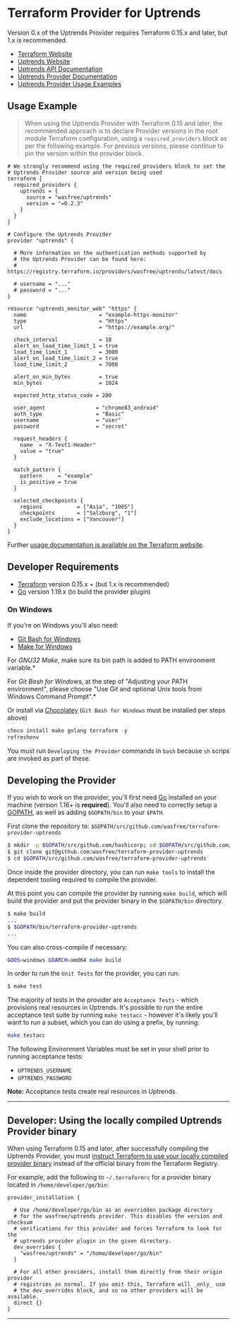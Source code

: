 # Terraform Provider for Uptrends

Version 0.x of the Uptrends Provider requires Terraform 0.15.x and later, but 1.x is recommended.

* [Terraform Website](https://www.terraform.io)
* [Uptrends Website](https://www.uptrends.com)
* [Uptrends API Documentation](https://www.uptrends.de/support/kb/api)
* [Uptrends Provider Documentation](https://registry.terraform.io/providers/wasfree/uptrends/latest/docs)
* [Uptrends Provider Usage Examples](https://github.com/wasfree/terraform-provider-uptrends/tree/master/examples)

## Usage Example

> When using the Uptrends Provider with Terraform 0.15 and later, the recommended approach is to declare Provider versions in the root module Terraform configuration, using a `required_providers` block as per the following example. For previous versions, please continue to pin the version within the provider block.

```hcl
# We strongly recommend using the required_providers block to set the
# Uptrends Provider source and version being used
terraform {
  required_providers {
    uptrends = {
      source = "wasfree/uptrends"
      version = "=0.2.3"
    }
  }
}

# Configure the Uptrends Provider
provider "uptrends" {

  # More information on the authentication methods supported by
  # the Uptrends Provider can be found here:
  # https://registry.terraform.io/providers/wasfree/uptrends/latest/docs

  # username = "..."
  # password = "..."
}

resource "uptrends_monitor_web" "https" {
  name                       = "example-https-monitor"
  type                       = "Https"
  url                        = "https://example.org/"

  check_interval             = 10
  alert_on_load_time_limit_1 = true
  load_time_limit_1          = 3000
  alert_on_load_time_limit_2 = true
  load_time_limit_2          = 7000

  alert_on_min_bytes         = true
  min_bytes                  = 1024

  expected_http_status_code = 200

  user_agent                = "chrome83_android"
  auth_type                 = "Basic"
  username                  = "user"
  password                  = "secret"

  request_headers {
    name  = "X-Test1-Header"
    value = "true"
  }

  match_pattern {
    pattern     = "example"
    is_positive = true
  }

  selected_checkpoints {
    regions           = ["Asia", "1005"]
    checkpoints       = ["Salzburg", "1"]
    exclude_locations = ["Vancouver"]
  }
}
```

Further [usage documentation is available on the Terraform website](https://www.terraform.io/docs/providers/uptrends/index.html).

## Developer Requirements

* [Terraform](https://www.terraform.io/downloads.html) version 0.15.x + (but 1.x is recommended)
* [Go](https://golang.org/doc/install) version 1.19.x (to build the provider plugin)

### On Windows

If you're on Windows you'll also need:
* [Git Bash for Windows](https://git-scm.com/download/win)
* [Make for Windows](http://gnuwin32.sourceforge.net/packages/make.htm)

For *GNU32 Make*, make sure its bin path is added to PATH environment variable.*

For *Git Bash for Windows*, at the step of "Adjusting your PATH environment", please choose "Use Git and optional Unix tools from Windows Command Prompt".*

Or install via [Chocolatey](https://chocolatey.org/install) (`Git Bash for Windows` must be installed per steps above)
```powershell
choco install make golang terraform -y
refreshenv
```

You must run `Developing the Provider` commands in `bash` because `sh` scrips are invoked as part of these.

## Developing the Provider

If you wish to work on the provider, you'll first need [Go](http://www.golang.org) installed on your machine (version 1.16+ is **required**). You'll also need to correctly setup a [GOPATH](http://golang.org/doc/code.html#GOPATH), as well as adding `$GOPATH/bin` to your `$PATH`.

First clone the repository to: `$GOPATH/src/github.com/wasfree/terraform-provider-uptrends`

```sh
$ mkdir -p $GOPATH/src/github.com/hashicorp; cd $GOPATH/src/github.com/hashicorp
$ git clone git@github.com:wasfree/terraform-provider-uptrends
$ cd $GOPATH/src/github.com/wasfree/terraform-provider-uptrends
```

Once inside the provider directory, you can run `make tools` to install the dependent tooling required to compile the provider.

At this point you can compile the provider by running `make build`, which will build the provider and put the provider binary in the `$GOPATH/bin` directory.

```sh
$ make build
...
$ $GOPATH/bin/terraform-provider-uptrends
...
```

You can also cross-compile if necessary:

```sh
GOOS=windows GOARCH=amd64 make build
```

In order to run the `Unit Tests` for the provider, you can run:

```sh
$ make test
```

The majority of tests in the provider are `Acceptance Tests` - which provisions real resources in Uptrends. It's possible to run the entire acceptance test suite by running `make testacc` - however it's likely you'll want to run a subset, which you can do using a prefix, by running:

```sh
make testacc
```

The following Environment Variables must be set in your shell prior to running acceptance tests:

- `UPTRENDS_USERNAME`
- `UPTRENDS_PASSWORD`

**Note:** Acceptance tests create real resources in Uptrends.

---

## Developer: Using the locally compiled Uptrends Provider binary

When using Terraform 0.15 and later, after successfully compiling the Uptrends Provider, you must [instruct Terraform to use your locally compiled provider binary](https://www.terraform.io/docs/commands/cli-config.html#development-overrides-for-provider-developers) instead of the official binary from the Terraform Registry.

For example, add the following to `~/.terraformrc` for a provider binary located in `/home/developer/go/bin`:

```hcl
provider_installation {

  # Use /home/developer/go/bin as an overridden package directory
  # for the wasfree/uptrends provider. This disables the version and checksum
  # verifications for this provider and forces Terraform to look for the
  # uptrends provider plugin in the given directory.
  dev_overrides {
    "wasfree/uptrends" = "/home/developer/go/bin"
  }

  # For all other providers, install them directly from their origin provider
  # registries as normal. If you omit this, Terraform will _only_ use
  # the dev_overrides block, and so no other providers will be available.
  direct {}
}
```

---
